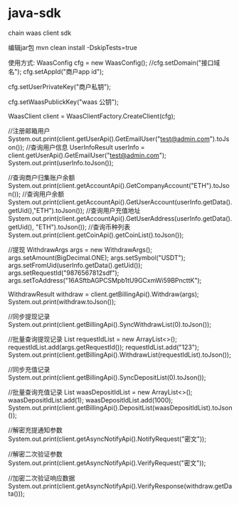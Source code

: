 # java-sdk
chain waas client sdk

编辑jar包
 mvn clean install -DskipTests=true

使用方式:
WaasConfig cfg = new WaasConfig();
//cfg.setDomain("接口域名");
cfg.setAppId("商户app id");

cfg.setUserPrivateKey("商户私钥");

cfg.setWaasPublickKey("waas 公钥");

WaasClient client = WaasClientFactory.CreateClient(cfg);

//注册邮箱用户
System.out.print(client.getUserApi().GetEmailUser("test@admin.com").toJson());
//查询用户信息
UserInfoResult userInfo = client.getUserApi().GetEmailUser("test@admin.com");
System.out.print(userInfo.toJson());

//查询商户归集账户余额
System.out.print(client.getAccountApi().GetCompanyAccount("ETH").toJson());
//查询用户余额
System.out.print(client.getAccountApi().GetUserAccount(userInfo.getData().getUid(),"ETH").toJson());
//查询用户充值地址
System.out.print(client.getAccountApi().GetUserAddress(userInfo.getData().getUid(), "ETH").toJson());
//查询币种列表
System.out.print(client.getCoinApi().getCoinList().toJson());

//提现
WithdrawArgs args = new WithdrawArgs();
args.setAmount(BigDecimal.ONE);
args.setSymbol("USDT");
args.setFromUid(userInfo.getData().getUid());
args.setRequestId("9876567812sdf");
args.setToAddress("16ASftbAGPCSMpb1tU9GCxmWi59BPncttK");

WithdrawResult withdraw = client.getBillingApi().Withdraw(args);
System.out.print(withdraw.toJson());

//同步提现记录
System.out.print(client.getBillingApi().SyncWithdrawList(0).toJson());

//批量查询提现记录
List<String> requestIdList = new ArrayList<>();
requestIdList.add(args.getRequestId());
requestIdList.add("123");
System.out.print(client.getBillingApi().WithdrawList(requestIdList).toJson());

//同步充值记录
System.out.print(client.getBillingApi().SyncDepositList(0).toJson());

//批量查询充值记录
List<Integer> waasDepositIdList = new ArrayList<>();
waasDepositIdList.add(1);
waasDepositIdList.add(1000);
System.out.print(client.getBillingApi().DepositList(waasDepositIdList).toJson());

//解密充提通知参数
System.out.print(client.getAsyncNotifyApi().NotifyRequest("密文"));

//解密二次验证参数
System.out.print(client.getAsyncNotifyApi().VerifyRequest("密文"));

//加密二次验证响应数据
System.out.print(client.getAsyncNotifyApi().VerifyResponse(withdraw.getData()));


